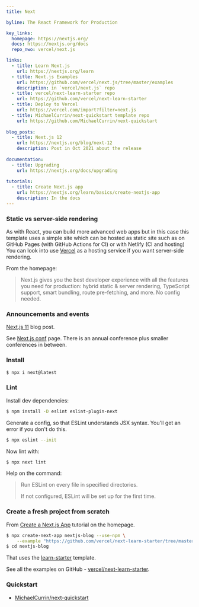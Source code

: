 ```yaml
---
title: Next

byline: The React Framework for Production

key_links:
  homepage: https://nextjs.org/
  docs: https://nextjs.org/docs
  repo_nwo: vercel/next.js

links:
  - title: Learn Next.js
    url: https://nextjs.org/learn
  - title: Next.js Examples
    url: https://github.com/vercel/next.js/tree/master/examples
    description: in `vercel/next.js` repo
  - title: vercel/next-learn-starter repo
    url: https://github.com/vercel/next-learn-starter
  - title: Deploy to Vercel
    url: https://vercel.com/import?filter=next.js
  - title: MichaelCurrin/next-quickstart template repo
    url: https://github.com/MichaelCurrin/next-quickstart
    
blog_posts:
  - title: Next.js 12
    url: https://nextjs.org/blog/next-12
    description: Post in Oct 2021 about the release
    
documentation:
  - title: Upgrading
    url: https://nextjs.org/docs/upgrading
    
tutorials:
  - title: Create Next.js app
    url: https://nextjs.org/learn/basics/create-nextjs-app
    description: In the docs
---
```


### Static vs server-side rendering

As with React, you can build more advanced web apps but in this case this template uses a simple site which can be hosted as static site such as on GitHub Pages (with GitHub Actions for CI) or with Netlify (CI and hosting) You can look into use [Vercel](https://vercel.com/) as a hosting service if you want server-side rendering.

From the homepage:

> Next.js gives you the best developer experience with all the features you need for production: hybrid static & server rendering, TypeScript support, smart bundling, route pre-fetching, and more. No config needed.


### Announcements and events

[Next.js 11](https://nextjs.org/blog/next-11) blog post.

See [Next.js conf](https://nextjs.org/conf) page. There is an annual conference plus smaller conferences in between.


### Install

```sh
$ npx i next@latest
```


### Lint

Install dev dependencies:

```sh
$ npm install -D eslint eslint-plugin-next
```

Generate a config, so that ESLint understands JSX syntax. You'll get an error if you don't do this.

```sh
$ npx eslint --init
```

Now lint with:

```sh
$ npx next lint
```

Help on the command:

> Run ESLint on every file in specified directories.
>
> If not configured, ESLint will be set up for the first time.


### Create a fresh project from scratch

From [Create a Next.js App](https://nextjs.org/learn/basics/create-nextjs-app) tutorial on the homepage.

```sh
$ npx create-next-app nextjs-blog --use-npm \
    --example "https://github.com/vercel/next-learn-starter/tree/master/learn-starter"
$ cd nextjs-blog
```

That uses the [learn-starter](https://github.com/vercel/next-learn-starter/tree/master/learn-starter) template.

See all the examples on GitHub - [vercel/next-learn-starter](https://github.com/vercel/next-learn-starter).

### Quickstart

- [MichaelCurrin/next-quickstart](https://github.com/MichaelCurrin/next-quickstart)
